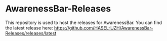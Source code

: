 # AwarenessBar-Releases
This repository is used to host the releases for AwarenessBar.
You can find the latest release here: https://github.com/HASEL-UZH/AwarenessBar-Releases/releases/latest
